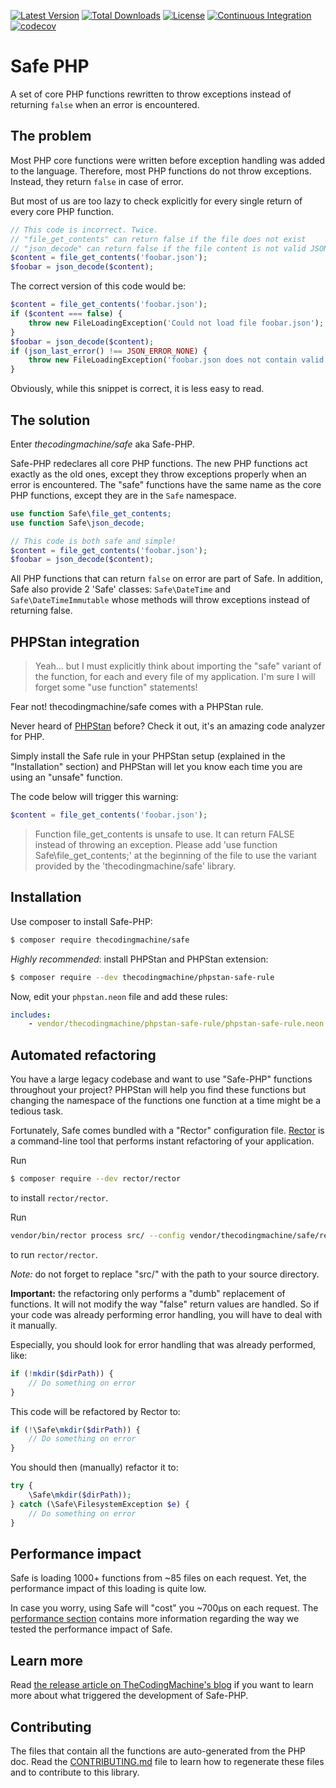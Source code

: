 [![Latest Version](https://poser.pugx.org/thecodingmachine/safe/v/stable.svg)](https://packagist.org/packages/thecodingmachine/safe)
[![Total Downloads](https://poser.pugx.org/thecodingmachine/safe/downloads.svg)](https://packagist.org/packages/thecodingmachine/safe)
[![License](https://poser.pugx.org/thecodingmachine/safe/license.svg)](https://packagist.org/packages/thecodingmachine/safe)
[![Continuous Integration](https://github.com/thecodingmachine/safe/workflows/Continuous%20Integration/badge.svg)](https://github.com/thecodingmachine/safe/actions)
[![codecov](https://codecov.io/gh/thecodingmachine/safe/branch/master/graph/badge.svg)](https://codecov.io/gh/thecodingmachine/safe)

Safe PHP
========

A set of core PHP functions rewritten to throw exceptions instead of returning `false` when an error is encountered.

## The problem

Most PHP core functions were written before exception handling was added to the language. Therefore, most PHP functions
do not throw exceptions. Instead, they return `false` in case of error.

But most of us are too lazy to check explicitly for every single return of every core PHP function.

```php
// This code is incorrect. Twice.
// "file_get_contents" can return false if the file does not exist
// "json_decode" can return false if the file content is not valid JSON
$content = file_get_contents('foobar.json');
$foobar = json_decode($content);
```

The correct version of this code would be:

```php
$content = file_get_contents('foobar.json');
if ($content === false) {
    throw new FileLoadingException('Could not load file foobar.json');
}
$foobar = json_decode($content);
if (json_last_error() !== JSON_ERROR_NONE) {
    throw new FileLoadingException('foobar.json does not contain valid JSON: '.json_last_error_msg());
}
```

Obviously, while this snippet is correct, it is less easy to read.

## The solution

Enter *thecodingmachine/safe* aka Safe-PHP.

Safe-PHP redeclares all core PHP functions. The new PHP functions act exactly as the old ones, except they
throw exceptions properly when an error is encountered. The "safe" functions have the same name as the core PHP
functions, except they are in the `Safe` namespace.

```php
use function Safe\file_get_contents;
use function Safe\json_decode;

// This code is both safe and simple!
$content = file_get_contents('foobar.json');
$foobar = json_decode($content);
```

All PHP functions that can return `false` on error are part of Safe.
In addition, Safe also provide 2 'Safe' classes: `Safe\DateTime` and `Safe\DateTimeImmutable` whose methods will throw exceptions instead of returning false.

## PHPStan integration

> Yeah... but I must explicitly think about importing the "safe" variant of the function, for each and every file of my application.
> I'm sure I will forget some "use function" statements!

Fear not! thecodingmachine/safe comes with a PHPStan rule.

Never heard of [PHPStan](https://github.com/phpstan/phpstan) before?
Check it out, it's an amazing code analyzer for PHP.

Simply install the Safe rule in your PHPStan setup (explained in the "Installation" section) and PHPStan will let you know each time you are using an "unsafe" function.

The code below will trigger this warning:

```php
$content = file_get_contents('foobar.json');
```

> Function file_get_contents is unsafe to use. It can return FALSE instead of throwing an exception. Please add 'use function Safe\\file_get_contents;' at the beginning of the file to use the variant provided by the 'thecodingmachine/safe' library.

## Installation

Use composer to install Safe-PHP:

```bash
$ composer require thecodingmachine/safe
```

*Highly recommended*: install PHPStan and PHPStan extension:

```bash
$ composer require --dev thecodingmachine/phpstan-safe-rule
```

Now, edit your `phpstan.neon` file and add these rules:

```yml
includes:
    - vendor/thecodingmachine/phpstan-safe-rule/phpstan-safe-rule.neon
```

## Automated refactoring

You have a large legacy codebase and want to use "Safe-PHP" functions throughout your project? PHPStan will help you
find these functions but changing the namespace of the functions one function at a time might be a tedious task.

Fortunately, Safe comes bundled with a "Rector" configuration file. [Rector](https://github.com/rectorphp/rector) is a command-line
tool that performs instant refactoring of your application.

Run

```bash
$ composer require --dev rector/rector
```

to install `rector/rector`.

Run

```bash
vendor/bin/rector process src/ --config vendor/thecodingmachine/safe/rector-migrate.php
```

to run `rector/rector`.

*Note:* do not forget to replace "src/" with the path to your source directory.

**Important:** the refactoring only performs a "dumb" replacement of functions. It will not modify the way
"false" return values are handled. So if your code was already performing error handling, you will have to deal
with it manually.

Especially, you should look for error handling that was already performed, like:

```php
if (!mkdir($dirPath)) {
    // Do something on error
}
```

This code will be refactored by Rector to:

```php
if (!\Safe\mkdir($dirPath)) {
    // Do something on error
}
```

You should then (manually) refactor it to:

```php
try {
    \Safe\mkdir($dirPath));
} catch (\Safe\FilesystemException $e) {
    // Do something on error
}
```

## Performance impact

Safe is loading 1000+ functions from ~85 files on each request. Yet, the performance impact of this loading is quite low.

In case you worry, using Safe will "cost" you ~700µs on each request. The [performance section](performance/README.md)
contains more information regarding the way we tested the performance impact of Safe.

## Learn more

Read [the release article on TheCodingMachine's blog](https://thecodingmachine.io/introducing-safe-php) if you want to
learn more about what triggered the development of Safe-PHP.

## Contributing

The files that contain all the functions are auto-generated from the PHP doc.
Read the [CONTRIBUTING.md](CONTRIBUTING.md) file to learn how to regenerate these files and to contribute to this library.
